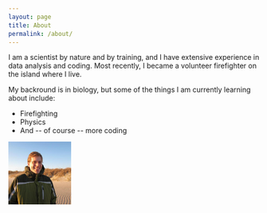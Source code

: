 ```yaml
---
layout: page
title: About
permalink: /about/
---
```


I am a scientist by nature and by training, and I have extensive experience in data analysis and coding. Most recently, I became a volunteer firefighter on the island where I live.

My backround is in biology, but some of the things I am currently learning about include:
* Firefighting
* Physics
* And -- of course -- more coding

<img src="/assets/Headshot.jpg" style="width:25%">

